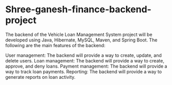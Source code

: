 # Shree-ganesh-finance-backend-project


The backend of the Vehicle Loan Management System project will be developed using Java, Hibernate, MySQL, Maven, and Spring Boot. The following are the main features of the backend:

User management: The backend will provide a way to create, update, and delete users.
Loan management: The backend will provide a way to create, approve, and deny loans.
Payment management: The backend will provide a way to track loan payments.
Reporting: The backend will provide a way to generate reports on loan activity.
